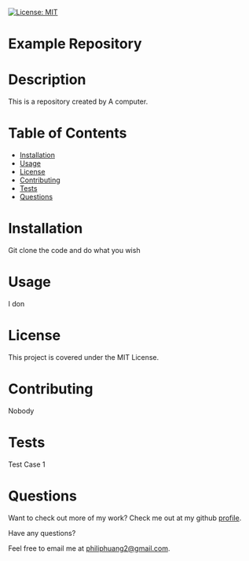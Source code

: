  [![License: MIT](https://img.shields.io/badge/License-MIT-yellow.svg)](https://opensource.org/licenses/MIT)
# Example Repository
  
# Description
  
This is a repository created by A computer.
  
# Table of Contents
  
- [Installation](#installation---)
- [Usage](#usage)
- [License](#license)
- [Contributing](#contributing)
- [Tests](#tests)
- [Questions](#questions)
# Installation

Git clone the code and do what you wish

# Usage

I don

# License

This project is covered under the MIT License.

# Contributing

Nobody

# Tests

Test Case 1

# Questions

Want to check out more of my work?  Check me out at my github [profile](https://github.com/PhilipHuang2).

Have any questions?

Feel free to email me at philiphuang2@gmail.com.